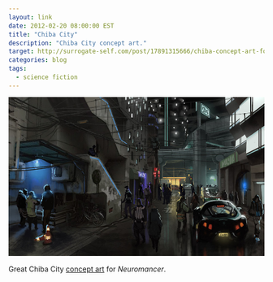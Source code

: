 ```yaml
---
layout: link
date: 2012-02-20 08:00:00 EST
title: "Chiba City"
description: "Chiba City concept art."
target: http://surrogate-self.com/post/17891315666/chiba-concept-art-for-neuromancer
categories: blog
tags:
  - science fiction
---
```


![Chiba City](/images/post-images/chiba-city.jpg "Chiba City")

Great Chiba City [concept art](http://surrogate-self.com/post/17891315666/chiba-concept-art-for-neuromancer) for _Neuromancer_.
